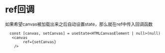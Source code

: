 # ref回调

如果希望canvas被加载出来之后自动设置state，那么就在ref中传入回调函数

```tsx
  const [canvas, setCanvas] = useState<HTMLCanvasElement | null>(null)
   <canvas
        ref={setCanvas}
    />
```

